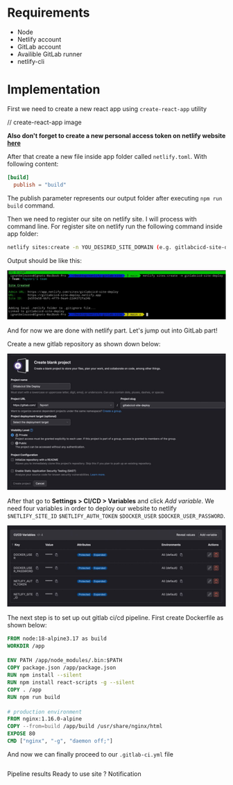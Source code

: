 # Requirements
- Node
- Netlify account
- GitLab account
- Availible GitLab runner
- netlify-cli

# Implementation
First we need to create a new react app using `create-react-app` utility

// create-react-app image

**Also don't forget to create a new personal access token on netlify website [here](https://app.netlify.com/user/applications)**

After that create a new file inside app folder called `netlify.toml`. With following content:

```toml
[build]
  publish = "build"
```

The publish parameter represents our output folder after executing `npm run build` command.

Then we need to register our site on netlify site. I will process with command line. For register site on netlify run the following command inside app folder:

```bash
netlify sites:create -n YOU_DESIRED_SITE_DOMAIN (e.g. gitlabcicd-site-deploy)
```

Output should be like this:

![netlify sites:create output](./docs/images/netlify-create.jpeg)

And for now we are done with netlify part. Let's jump out into GitLab part!

Create a new gitlab repository as shown down below:

![gitlab repository creating process](./docs/images/create-gitlab-project.jpeg)

After that go to **Settings > CI/CD > Variables** and click *Add variable*. We need four variables in order to deploy our website to netlify `$NETLIFY_SITE_ID` `$NETLIFY_AUTH_TOKEN` `$DOCKER_USER` `$DOCKER_USER_PASSWORD`.

![gitlab vars section](./docs/images/gitlab-vars.jpeg)

The next step is to set up out gitlab ci/cd pipeline. First create Dockerfile as shown below:

```Dockerfile
FROM node:18-alpine3.17 as build
WORKDIR /app

ENV PATH /app/node_modules/.bin:$PATH
COPY package.json /app/package.json
RUN npm install --silent
RUN npm install react-scripts -g --silent
COPY . /app
RUN npm run build

# production environment
FROM nginx:1.16.0-alpine
COPY --from=build /app/build /usr/share/nginx/html
EXPOSE 80
CMD ["nginx", "-g", "daemon off;"]
```

And now we can finally proceed to our `.gitlab-ci.yml` file

```yaml

```

Pipeline results
Ready to use site
? Notification